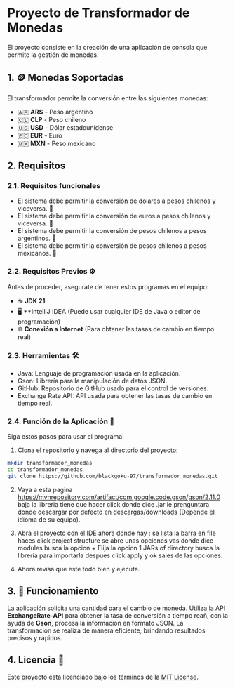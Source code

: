 # **Proyecto de Transformador de Monedas**

El proyecto consiste en la creación de una aplicación de consola que permite la gestión de monedas.

## 1. 🪙 **Monedas Soportadas**

El transformador permite la conversión entre las siguientes monedas:

- 🇦🇷 **ARS** - Peso argentino
- 🇨🇱 **CLP** - Peso chileno
- 🇺🇸 **USD** - Dólar estadounidense
- 🇪🇨 **EUR** - Euro
- 🇲🇽 **MXN** - Peso mexicano

## 2. **Requisitos**

### 2.1. **Requisitos funcionales**

* El sistema debe permitir la conversión de dolares a pesos chilenos y viceversa. 💱
* El sistema debe permitir la conversión de euros a pesos chilenos y viceversa. 💱
* El sistema debe permitir la conversión de pesos chilenos a pesos argentinos. 💱
* El sistema debe permitir la conversión de pesos chilenos a pesos mexicanos. 💱

### 2.2. **Requisitos Previos** ⚙️

Antes de proceder, asegurate de tener estos programas en el equipo:

* ☕ **JDK 21**
* 🖥️ **IntelliJ IDEA (Puede usar cualquier IDE de Java o editor de programación)
* 🌐 **Conexión a Internet** (Para obtener las tasas de cambio en tiempo real)

### 2.3. **Herramientas** 🛠️

* Java: Lenguaje de programación usada en la aplicación.
* Gson: Librería para la manipulación de datos JSON.
* GitHub: Repositorio de GitHub usado para el control de versiones.
* Exchange Rate API: API usada para obtener las tasas de cambio en tiempo real.

### 2.4. **Función de la Aplicación** 🚀

Siga estos pasos para usar el programa:

1. Clona el repositorio y navega al directorio del proyecto:

  ```bash
  mkdir transformador_monedas
  cd transformador_monedas
  git clone https://github.com/blackgoku-97/transformador_monedas.git 
   ```

2. Vaya a esta pagina https://mvnrepository.com/artifact/com.google.code.gson/gson/2.11.0 baja la libreria tiene que hacer click donde dice .jar le prenguntara donde descargar por defecto en descargas/downloads
   (Depende el idioma de su equipo).

3. Abra el proyecto con el IDE ahora donde hay : se lista la barra en file haces click project structure se abre unas opciones vas donde dice modules busca la opcion +
   Elija la opcion 1 JARs of directory busca la libreria para importarla despues click apply y ok sales de las opciones.

4. Ahora revisa que este todo bien y ejecuta.

## 3. 🔄 **Funcionamiento**

La aplicación solicita una cantidad para el cambio de moneda. Utiliza la API **ExchangeRate-API** para obtener la tasa de conversión a tiempo reañ, con la ayuda de **Gson**, procesa la información en formato JSON. La transformación se realiza de manera eficiente, brindando resultados precisos y rápidos.

## 4. **Licencia** 📝

Este proyecto está licenciado bajo los términos de la [MIT License](LICENSE).
